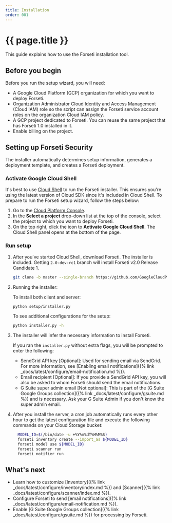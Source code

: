 ```yaml
---
title: Installation
order: 001
---
```


# {{ page.title }}

This guide explains how to use the Forseti installation tool.

## Before you begin

Before you run the setup wizard, you will need:

  - A Google Cloud Platform (GCP) organization for which you want to deploy 
    Forseti.
  - Organization Administrator Cloud Identity and Access Management (Cloud IAM)
    role so the script can assign the Forseti service account roles on the
		organization Cloud IAM policy.
  - A GCP project dedicated to Forseti. You can reuse the same project that has
    Forseti 1.0 installed in it.
  - Enable billing on the project.


## Setting up Forseti Security

The installer automatically determines setup information, generates a deployment
template, and creates a Forseti deployment.

### Activate Google Cloud Shell

It's best to use
[Cloud Shell](https://cloud.google.com/shell/docs/quickstart) to run the Forseti
installer. This ensures you're using the latest version of Cloud SDK since it's
included in Cloud Shell. To prepare to run the Forseti setup wizard, follow the
steps below:

  1. Go to the [Cloud Platform Console](https://console.cloud.google.com/).
  1. In the **Select a project** drop-down list at the top of the console,
     select the project to which you want to deploy Forseti.
  1. On the top right, click the icon to **Activate Google Cloud Shell**. The
     Cloud Shell panel opens at the bottom of the page.

### Run setup

  1. After you've started Cloud Shell, download Forseti. The installer is
     included. Getting `2.0-dev-rc1` branch will install Forseti v2.0 Release
     Candidate 1.

      ```bash
      git clone -b master --single-branch https://github.com/GoogleCloudPlatform/forseti-security.git
      ```

  1. Running the installer:

     To install both client and server:
     
     ```bash 
     python setup/installer.py
     ```

      To see additional configurations for the setup:

      ```bash
      python installer.py -h
      ```

  1. The installer will infer the necessary information to install Forseti.

     If you ran the `installer.py` without extra flags, you will be
     prompted to enter the following:

     * SendGrid API key \[Optional\]: Used for sending email via SendGrid. For
       more information, see
       [Enabling email notifications]({% link _docs/latest/configure/email-notification.md %}).
     * Email recipient \[Optional\]: If you provide a SendGrid API key, you will
       also be asked to whom Forseti should send the email notifications.
     * G Suite super admin email \[Not optional\]: This is part of the
       [G Suite Google Groups collection]({% link _docs/latest/configure/gsuite.md %})
       and is necessary. Ask your G Suite Admin if you don't know the super
       admin email.

  1. After you install the server, a cron job automatically runs every other hour
     to get the latest configuration file and execute the following commands on
     your Cloud Storage bucket:
     ```bash
       MODEL_ID=$(/bin/date -u +%Y%m%dT%H%M%S)
       forseti inventory create --import_as ${MODEL_ID}
       forseti model use ${MODEL_ID}
       forseti scanner run
       forseti notifier run
     ```

## What's next

  - Learn how to customize
    [Inventory]({% link _docs/latest/configure/inventory/index.md %}) and 
    [Scanner]({% link _docs/latest/configure/scanner/index.md %}).
  - Configure Forseti to send
    [email notifications]({% link _docs/latest/configure/email-notification.md %}).
  - Enable
    [G Suite Google Groups collection]({% link _docs/latest/configure/gsuite.md %})
    for processing by Forseti.
